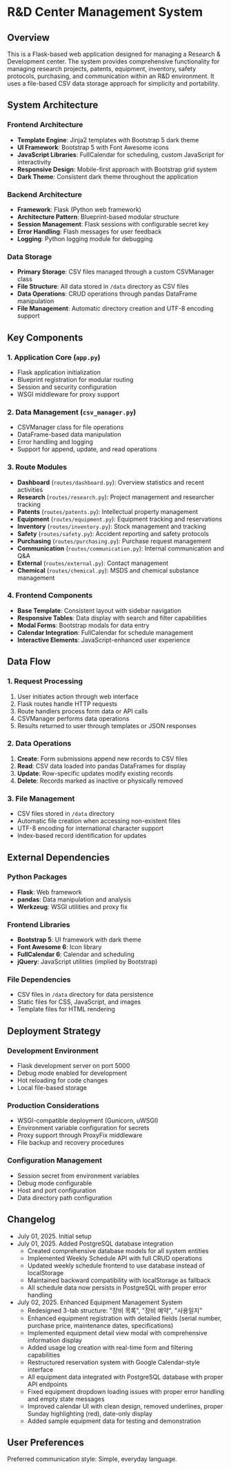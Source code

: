# R&D Center Management System

## Overview
This is a Flask-based web application designed for managing a Research & Development center. The system provides comprehensive functionality for managing research projects, patents, equipment, inventory, safety protocols, purchasing, and communication within an R&D environment. It uses a file-based CSV data storage approach for simplicity and portability.

## System Architecture

### Frontend Architecture
- **Template Engine**: Jinja2 templates with Bootstrap 5 dark theme
- **UI Framework**: Bootstrap 5 with Font Awesome icons
- **JavaScript Libraries**: FullCalendar for scheduling, custom JavaScript for interactivity
- **Responsive Design**: Mobile-first approach with Bootstrap grid system
- **Dark Theme**: Consistent dark theme throughout the application

### Backend Architecture
- **Framework**: Flask (Python web framework)
- **Architecture Pattern**: Blueprint-based modular structure
- **Session Management**: Flask sessions with configurable secret key
- **Error Handling**: Flash messages for user feedback
- **Logging**: Python logging module for debugging

### Data Storage
- **Primary Storage**: CSV files managed through a custom CSVManager class
- **File Structure**: All data stored in `/data` directory as CSV files
- **Data Operations**: CRUD operations through pandas DataFrame manipulation
- **File Management**: Automatic directory creation and UTF-8 encoding support

## Key Components

### 1. Application Core (`app.py`)
- Flask application initialization
- Blueprint registration for modular routing
- Session and security configuration
- WSGI middleware for proxy support

### 2. Data Management (`csv_manager.py`)
- CSVManager class for file operations
- DataFrame-based data manipulation
- Error handling and logging
- Support for append, update, and read operations

### 3. Route Modules
- **Dashboard** (`routes/dashboard.py`): Overview statistics and recent activities
- **Research** (`routes/research.py`): Project management and researcher tracking
- **Patents** (`routes/patents.py`): Intellectual property management
- **Equipment** (`routes/equipment.py`): Equipment tracking and reservations
- **Inventory** (`routes/inventory.py`): Stock management and tracking
- **Safety** (`routes/safety.py`): Accident reporting and safety protocols
- **Purchasing** (`routes/purchasing.py`): Purchase request management
- **Communication** (`routes/communication.py`): Internal communication and Q&A
- **External** (`routes/external.py`): Contact management
- **Chemical** (`routes/chemical.py`): MSDS and chemical substance management

### 4. Frontend Components
- **Base Template**: Consistent layout with sidebar navigation
- **Responsive Tables**: Data display with search and filter capabilities
- **Modal Forms**: Bootstrap modals for data entry
- **Calendar Integration**: FullCalendar for schedule management
- **Interactive Elements**: JavaScript-enhanced user experience

## Data Flow

### 1. Request Processing
1. User initiates action through web interface
2. Flask routes handle HTTP requests
3. Route handlers process form data or API calls
4. CSVManager performs data operations
5. Results returned to user through templates or JSON responses

### 2. Data Operations
1. **Create**: Form submissions append new records to CSV files
2. **Read**: CSV data loaded into pandas DataFrames for display
3. **Update**: Row-specific updates modify existing records
4. **Delete**: Records marked as inactive or physically removed

### 3. File Management
- CSV files stored in `/data` directory
- Automatic file creation when accessing non-existent files
- UTF-8 encoding for international character support
- Index-based record identification for updates

## External Dependencies

### Python Packages
- **Flask**: Web framework
- **pandas**: Data manipulation and analysis
- **Werkzeug**: WSGI utilities and proxy fix

### Frontend Libraries
- **Bootstrap 5**: UI framework with dark theme
- **Font Awesome 6**: Icon library
- **FullCalendar 6**: Calendar and scheduling
- **jQuery**: JavaScript utilities (implied by Bootstrap)

### File Dependencies
- CSV files in `/data` directory for data persistence
- Static files for CSS, JavaScript, and images
- Template files for HTML rendering

## Deployment Strategy

### Development Environment
- Flask development server on port 5000
- Debug mode enabled for development
- Hot reloading for code changes
- Local file-based storage

### Production Considerations
- WSGI-compatible deployment (Gunicorn, uWSGI)
- Environment variable configuration for secrets
- Proxy support through ProxyFix middleware
- File backup and recovery procedures

### Configuration Management
- Session secret from environment variables
- Debug mode configurable
- Host and port configuration
- Data directory path configuration

## Changelog
- July 01, 2025. Initial setup
- July 01, 2025. Added PostgreSQL database integration
  - Created comprehensive database models for all system entities
  - Implemented Weekly Schedule API with full CRUD operations
  - Updated weekly schedule frontend to use database instead of localStorage
  - Maintained backward compatibility with localStorage as fallback
  - All schedule data now persists in PostgreSQL with proper error handling
- July 02, 2025. Enhanced Equipment Management System
  - Redesigned 3-tab structure: "장비 목록", "장비 예약", "사용일지"
  - Enhanced equipment registration with detailed fields (serial number, purchase price, maintenance dates, specifications)
  - Implemented equipment detail view modal with comprehensive information display
  - Added usage log creation with real-time form and filtering capabilities
  - Restructured reservation system with Google Calendar-style interface
  - All equipment data integrated with PostgreSQL database with proper API endpoints
  - Fixed equipment dropdown loading issues with proper error handling and empty state messages
  - Improved calendar UI with clean design, removed underlines, proper Sunday highlighting (red), date-only display
  - Added sample equipment data for testing and demonstration

## User Preferences
Preferred communication style: Simple, everyday language.